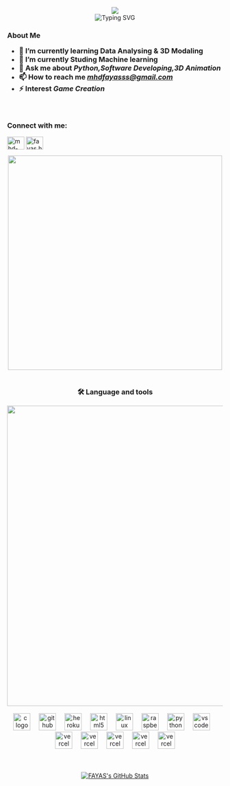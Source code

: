 <div align="center">
 <img src="https://github.com/Anmol-Baranwal/Cool-GIFs-For-GitHub/assets/74038190/d48893bd-0757-481c-8d7e-ba3e163feae7" />

<div align="center">
    <img
        src="https://readme-typing-svg.herokuapp.com?font=GlossAndBloom&size=30&duration=4997&color=993300&background=FF673200&center=true&vCenter=true&lines=HEY+BUDDY;FAYAS+HERE!"
            alt="Typing SVG"
        /
</div>

 <h3 align="left">About Me</>
<p align="left">
 
- 🌱 I’m currently learning Data Analysing & 3D Modaling
- 🔭 I’m currently Studing Machine learning
- 💬 Ask me about ***Python,Software Developing,3D Animation***
- 📫 How to reach me ***mhdfayasss@gmail.com***
- ⚡ Interest ***Game Creation***
<br>
</p>
<h3 align="left">Connect with me:</h3>
<p align="left">
<a herf="https://linkedin.com/in/mhd-fayas(https://www.linkedin.com/in/mhd-fayas" target="blank"><img align="center" src="https://raw.githubusercontent.com/rahuldkjain/github-profile-readme-generator/master/src/images/icons/Social/linked-in-alt.svg" alt="mhd-fayas" height="30" width="40" /></a>
<a href="https://instagram.com/fayas.hub" target="blank"><img align="center" src="https://raw.githubusercontent.com/rahuldkjain/github-profile-readme-generator/master/src/images/icons/Social/instagram.svg" alt="fayas.hub" height="30" width="40" /></a>
</p>


<img src="https://user-images.githubusercontent.com/74038190/212750155-3ceddfbd-19d3-40a3-87af-8d329c8323c4.gif" width="500">
<br><br>


###

<h3 align="center">🛠 Language and tools</h3>
<img src="https://user-images.githubusercontent.com/74038190/212284100-561aa473-3905-4a80-b561-0d28506553ee.gif" width="700">
<br><br>
<div align="center">
  <img src="https://skillicons.dev/icons?i=c" height="40" alt="c logo" 
  <img src="https://skillicons.dev/icons?i=git" height="40" alt="git logo"  />
  <img width="12" />
  <img src="https://skillicons.dev/icons?i=github" height="40" alt="github logo"  />
  <img width="12" />
  <img src="https://cdn.jsdelivr.net/gh/devicons/devicon/icons/heroku/heroku-original.svg" height="40" alt="heroku logo"  />
  <img width="12" />
  <img src="https://skillicons.dev/icons?i=html" height="40" alt="html5 logo"  />
  <img width="12" />
  <img src="https://skillicons.dev/icons?i=linux" height="40" alt="linux logo"  />
  <img width="12" />
  <img src="https://skillicons.dev/icons?i=raspberrypi" height="40" alt="raspberrypi logo"  />
  <img width="12" />
  <img src="https://skillicons.dev/icons?i=py" height="40" alt="python logo"  />
  <img width="12" />
  <img src="https://skillicons.dev/icons?i=vscode" height="40" alt="vscode logo"  />
  <img width="12" />
  <img src="https://skillicons.dev/icons?i=windows" height="40" alt="vercel logo"  />
    <img width="12" />
  <img src="https://skillicons.dev/icons?i=photoshop" height="40" alt="vercel logo"  />
    <img width="12" />
  <img src="https://skillicons.dev/icons?i=googlecloud" height="40" alt="vercel logo"  />
    <img width="12" />
<img src="https://skillicons.dev/icons?i=androidstudio" height="40" alt="vercel logo"  />
    <img width="12" />
<img src="https://skillicons.dev/icons?i=ubuntu" height="40" alt="vercel logo"  />


####


<br>


<p align="center">
  <a href="https://github.com/FAYAS"> <img  alt="FAYAS's GitHub Stats" src="https://awesome-github-stats.azurewebsites.net/user-stats/FAYASHERE?cardType=github&theme=github-dark&preferLogin=true" />  </a>
